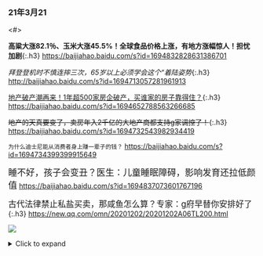 ### 21年3月21
<#>

**高粱大涨82.1％、玉米大涨45.5%！全球食品价格上涨，有地方涨幅惊人！担忧加剧**{:.h3}
<https://baijiahao.baidu.com/s?id=1694832828631386701>

*拜登登机时不慎连摔三次，65岁以上必须学会这个“着陆姿势*{:.h3}
<http://baijiahao.baidu.com/s?id=1694713057281961913>

<u>地产破产潮再来！1年超500家房企破产，买谁家的房子靠得住？</u>{:.h3}
<https://baijiahao.baidu.com/s?id=1694652788563266685>

~~地产的天真要变了，卖房年入2千亿的大地产商都支持g家调控了！~~{:.h3}
<https://baijiahao.baidu.com/s?id=1694732543982934419>

<small>为什么迪士尼能从消费者身上赚一辈子的钱？</small>
<https://baijiahao.baidu.com/s?id=1694734399399915649>

<font size=4>睡不好，孩子会变丑？医生：儿童睡眠障碍，影响发育还拉低颜值</font>
<https://baijiahao.baidu.com/s?id=1694837073601767196>

<big>古代法律禁止私盐买卖，那咸鱼怎么算？专家：g府早替你安排好了</big>{:.h3}
<https://new.qq.com/omn/20201202/20201202A06TL200.html>

![](https://inews.gtimg.com/newsapp_bt/0/12851994425/)

<details>
	<summary>Click to expand</summary>
	<pre>

<big>锐参考 | 他也跳不了几天了!_zgw交b</big>
[https://www.sohu.com/a/456980137_114911](https://www.sohu.com/a/456980137_114911)
<https://www.baidu.com/s?wd=%E9%94%90%E5%8F%82%E8%80%83%20%7C%20%E4%BB%96%E4%B9%9F%E8%B7%B3%E4%B8%8D%E4%BA%86%E5%87%A0%E5%A4%A9%E4%BA%86!_%E4%B8%AD%E5%9B%BD%E5%A4%96%E4%BA%A4%E9%83%A8>
	</pre>

</details>
